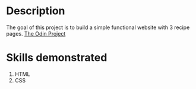 # Description
The goal of this project is to build a simple functional website with 3 recipe pages.
[The Odin Project](https://www.theodinproject.com/lessons/foundations-recipes)

# Skills demonstrated
1. HTML
2. CSS